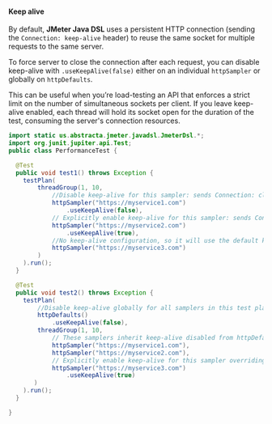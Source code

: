 #### Keep alive

By default, **JMeter Java DSL** uses a persistent HTTP connection (sending the `Connection: keep-alive` header) to reuse the same socket for multiple requests to the same server.

To force server to close the connection after each request, you can disable keep-alive with `.useKeepAlive(false)` either on an individual `httpSampler` or globally on `httpDefaults`.

This can be useful when you’re load-testing an API that enforces a strict limit on the number of simultaneous sockets per client. If you leave keep-alive enabled, each thread will hold its socket open for the duration of the test, consuming the server's connection resources.

```java
import static us.abstracta.jmeter.javadsl.JmeterDsl.*;
import org.junit.jupiter.api.Test;
public class PerformanceTest {

  @Test
  public void test1() throws Exception {
    testPlan(
        threadGroup(1, 10,
            //Disable keep-alive for this sampler: sends Connection: close header and close the connection after this request
            httpSampler("https://myservice1.com")
                .useKeepAlive(false),
            // Explicitly enable keep-alive for this sampler: sends Connection: keep-alive header and keeps the connection open
            httpSampler("https://myservice2.com")
                .useKeepAlive(true),
            //No keep-alive configuration, so it will use the default keep-alive behavior (keep-alive enabled)
            httpSampler("https://myservice3.com")
        )
    ).run();
  }

  @Test
  public void test2() throws Exception {      
    testPlan(
        //Disable keep-alive globally for all samplers in this test plan
        httpDefaults()
            .useKeepAlive(false), 
        threadGroup(1, 10,
            // These samplers inherit keep-alive disabled from httpDefaults()
            httpSampler("https://myservice1.com"),
            httpSampler("https://myservice2.com"),
            // Explicitly enable keep-alive for this sampler overriding the global setting
            httpSampler("https://myservice3.com")
                .useKeepAlive(true)
       )
    ).run();
  }

}
```